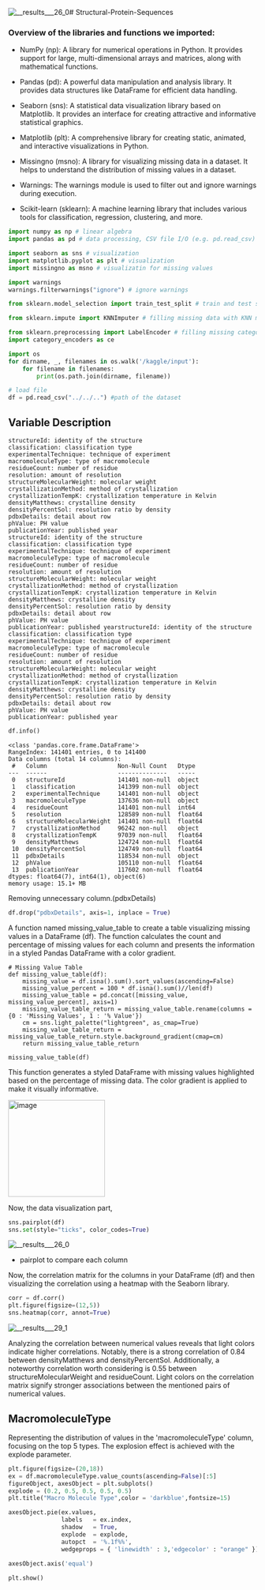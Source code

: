 ![__results___26_0](https://github.com/IDrDomino/Structural-Protein-Sequences/assets/154571800/0469a205-fc97-4512-a250-90716c817059)# Structural-Protein-Sequences


### Overview of the libraries and functions we imported:

- NumPy (np): A library for numerical operations in Python. It provides support for large, multi-dimensional arrays and matrices, along with mathematical functions.

- Pandas (pd): A powerful data manipulation and analysis library. It provides data structures like DataFrame for efficient data handling.

- Seaborn (sns): A statistical data visualization library based on Matplotlib. It provides an interface for creating attractive and informative statistical graphics.

- Matplotlib (plt): A comprehensive library for creating static, animated, and interactive visualizations in Python.

- Missingno (msno): A library for visualizing missing data in a dataset. It helps to understand the distribution of missing values in a dataset.

- Warnings: The warnings module is used to filter out and ignore warnings during execution.

- Scikit-learn (sklearn): A machine learning library that includes various tools for classification, regression, clustering, and more.
```python
import numpy as np # linear algebra
import pandas as pd # data processing, CSV file I/O (e.g. pd.read_csv)

import seaborn as sns # visualization
import matplotlib.pyplot as plt # visualization
import missingno as msno # visualizatin for missing values

import warnings
warnings.filterwarnings("ignore") # ignore warnings

from sklearn.model_selection import train_test_split # train and test split

from sklearn.impute import KNNImputer # filling missing data with KNN method

from sklearn.preprocessing import LabelEncoder # filling missing categorical values with label encoder method
import category_encoders as ce

import os
for dirname, _, filenames in os.walk('/kaggle/input'):
    for filename in filenames:
        print(os.path.join(dirname, filename))
```
```python
# load file 
df = pd.read_csv("../../..") #path of the dataset
```

## Variable Description
```
structureId: identity of the structure
classification: classification type
experimentalTechnique: technique of experiment
macromoleculeType: type of macromolecule
residueCount: number of residue
resolution: amount of resolution
structureMolecularWeight: molecular weight
crystallizationMethod: method of crystallization
crystallizationTempK: crystallization temperature in Kelvin
densityMatthews: crystalline density
densityPercentSol: resolution ratio by density
pdbxDetails: detail about row
phValue: PH value
publicationYear: published year
structureId: identity of the structure
classification: classification type
experimentalTechnique: technique of experiment
macromoleculeType: type of macromolecule
residueCount: number of residue
resolution: amount of resolution
structureMolecularWeight: molecular weight
crystallizationMethod: method of crystallization
crystallizationTempK: crystallization temperature in Kelvin
densityMatthews: crystalline density
densityPercentSol: resolution ratio by density
pdbxDetails: detail about row
phValue: PH value
publicationYear: published yearstructureId: identity of the structure
classification: classification type
experimentalTechnique: technique of experiment
macromoleculeType: type of macromolecule
residueCount: number of residue
resolution: amount of resolution
structureMolecularWeight: molecular weight
crystallizationMethod: method of crystallization
crystallizationTempK: crystallization temperature in Kelvin
densityMatthews: crystalline density
densityPercentSol: resolution ratio by density
pdbxDetails: detail about row
phValue: PH value
publicationYear: published year
```
```python
df.info()
```

```
<class 'pandas.core.frame.DataFrame'>
RangeIndex: 141401 entries, 0 to 141400
Data columns (total 14 columns):
 #   Column                    Non-Null Count   Dtype  
---  ------                    --------------   -----  
 0   structureId               141401 non-null  object 
 1   classification            141399 non-null  object 
 2   experimentalTechnique     141401 non-null  object 
 3   macromoleculeType         137636 non-null  object 
 4   residueCount              141401 non-null  int64  
 5   resolution                128589 non-null  float64
 6   structureMolecularWeight  141401 non-null  float64
 7   crystallizationMethod     96242 non-null   object 
 8   crystallizationTempK      97039 non-null   float64
 9   densityMatthews           124724 non-null  float64
 10  densityPercentSol         124749 non-null  float64
 11  pdbxDetails               118534 non-null  object 
 12  phValue                   105110 non-null  float64
 13  publicationYear           117602 non-null  float64
dtypes: float64(7), int64(1), object(6)
memory usage: 15.1+ MB
```
Removing unnecessary column.(pdbxDetails)
```python
df.drop("pdbxDetails", axis=1, inplace = True)
```

A function named missing_value_table to create a table visualizing missing values in a DataFrame (df). The function calculates the count and percentage of missing values for each column and presents the information in a styled Pandas DataFrame with a color gradient.
```
# Missing Value Table
def missing_value_table(df):
    missing_value = df.isna().sum().sort_values(ascending=False)
    missing_value_percent = 100 * df.isna().sum()//len(df)
    missing_value_table = pd.concat([missing_value, missing_value_percent], axis=1)
    missing_value_table_return = missing_value_table.rename(columns = {0 : 'Missing Values', 1 : '% Value'})
    cm = sns.light_palette("lightgreen", as_cmap=True)
    missing_value_table_return = missing_value_table_return.style.background_gradient(cmap=cm)
    return missing_value_table_return
  
missing_value_table(df)
```
This function generates a styled DataFrame with missing values highlighted based on the percentage of missing data. The color gradient is applied to make it visually informative.

<img width="196" alt="image" src="https://github.com/IDrDomino/Structural-Protein-Sequences/assets/154571800/5b8e0429-87e1-47fd-ac58-5817fb149bfa">

Now, the data visualization part, 
```python
sns.pairplot(df)
sns.set(style="ticks", color_codes=True)
```
![__results___26_0](https://github.com/IDrDomino/Structural-Protein-Sequences/assets/154571800/acc7ef58-7721-438e-a9ef-b51b528882bc)

- pairplot to compare each column

Now, the correlation matrix for the columns in your DataFrame (df) and then visualizing the correlation using a heatmap with the Seaborn library.

```python
corr = df.corr()
plt.figure(figsize=(12,5))
sns.heatmap(corr, annot=True)
```

![__results___29_1](https://github.com/IDrDomino/Structural-Protein-Sequences/assets/154571800/f9da61e4-1cf6-43a9-bf42-92af0ddc2dae)

Analyzing the correlation between numerical values reveals that light colors indicate higher correlations. Notably, there is a strong correlation of 0.84 between densityMatthews and densityPercentSol. Additionally, a noteworthy correlation worth considering is 0.55 between structureMolecularWeight and residueCount. Light colors on the correlation matrix signify stronger associations between the mentioned pairs of numerical values.

## MacromoleculeType

Representing the distribution of values in the 'macromoleculeType' column, focusing on the top 5 types. The explosion effect is achieved with the explode parameter.
```python
plt.figure(figsize=(20,18))
ex = df.macromoleculeType.value_counts(ascending=False)[:5]
figureObject, axesObject = plt.subplots() 
explode = (0.2, 0.5, 0.5, 0.5, 0.5)
plt.title("Macro Molecule Type",color = 'darkblue',fontsize=15)

axesObject.pie(ex.values,
               labels   = ex.index,
               shadow   = True,                       
               explode  = explode,
               autopct  = '%.1f%%',
               wedgeprops = { 'linewidth' : 3,'edgecolor' : "orange" })                              
             
axesObject.axis('equal') 

plt.show()
```



